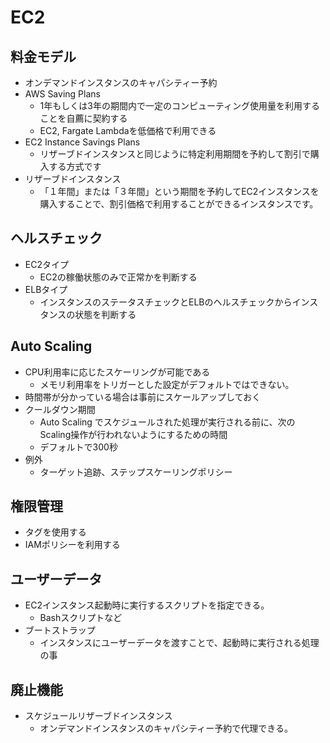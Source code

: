 # EC2

## 料金モデル
* オンデマンドインスタンスのキャパシティー予約
* AWS Saving Plans
    * 1年もしくは3年の期間内で一定のコンピューティング使用量を利用することを自薦に契約する
    * EC2, Fargate Lambdaを低価格で利用できる
* EC2 Instance Savings Plans
    * リザーブドインスタンスと同じように特定利用期間を予約して割引で購入する方式です
* リザーブドインスタンス
    * 「１年間」または「３年間」という期間を予約してEC2インスタンスを購入することで、割引価格で利用することができるインスタンスです。

## ヘルスチェック
* EC2タイプ
    * EC2の稼働状態のみで正常かを判断する
* ELBタイプ
    * インスタンスのステータスチェックとELBのヘルスチェックからインスタンスの状態を判断する

## Auto Scaling
* CPU利用率に応じたスケーリングが可能である
    * メモリ利用率をトリガーとした設定がデフォルトではできない。
* 時間帯が分かっている場合は事前にスケールアップしておく
* クールダウン期間
    * Auto Scaling でスケジュールされた処理が実行される前に、次のScaling操作が行われないようにするための時間
    * デフォルトで300秒
* 例外
    * ターゲット追跡、ステップスケーリングポリシー


## 権限管理
* タグを使用する
* IAMポリシーを利用する

## ユーザーデータ
* EC2インスタンス起動時に実行するスクリプトを指定できる。
    * Bashスクリプトなど
* ブートストラップ
    * インスタンスにユーザーデータを渡すことで、起動時に実行される処理の事


## 廃止機能
* スケジュールリザーブドインスタンス
    * オンデマンドインスタンスのキャパシティー予約で代理できる。

